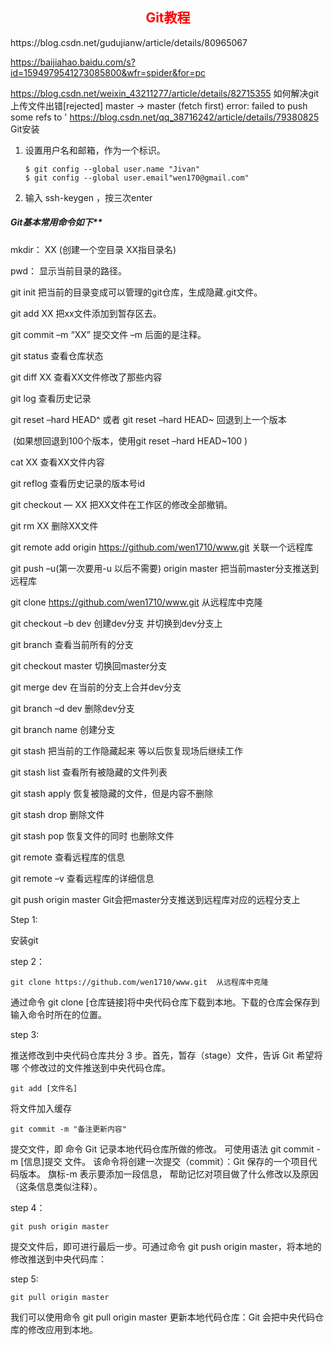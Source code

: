 <center><h2 style=color:red><b>Git教程</b></h2></center>
https://blog.csdn.net/gudujianw/article/details/80965067

https://baijiahao.baidu.com/s?id=1594979541273085800&wfr=spider&for=pc

https://blog.csdn.net/weixin_43211277/article/details/82715355  如何解决git上传文件出错[rejected] master -> master (fetch first) error: failed to push some refs to '
https://blog.csdn.net/qq_38716242/article/details/79380825
Git安装

1. 设置用户名和邮箱，作为一个标识。

   ```git
   $ git config --global user.name "Jivan"
   $ git config --global user.email"wen170@gmail.com"
   ```

2. 输入 ssh-keygen ，按三次enter

##### Git基本常用命令如下**

mkdir：        XX (创建一个空目录 XX指目录名)

pwd：          显示当前目录的路径。

git init          把当前的目录变成可以管理的git仓库，生成隐藏.git文件。

git add XX       把xx文件添加到暂存区去。

git commit –m “XX”  提交文件 –m 后面的是注释。

   git status        查看仓库状态

   git diff  XX      查看XX文件修改了那些内容

   git log          查看历史记录

   git reset  –hard HEAD^ 或者 git reset  –hard HEAD~ 回退到上一个版本

​                        (如果想回退到100个版本，使用git reset –hard HEAD~100 )

   cat XX         查看XX文件内容

   git reflog       查看历史记录的版本号id

   git checkout — XX  把XX文件在工作区的修改全部撤销。

   git rm XX          删除XX文件

   git remote add origin https://github.com/wen1710/www.git   关联一个远程库

   git push –u(第一次要用-u 以后不需要) origin master 把当前master分支推送到远程库

   git clone https://github.com/wen1710/www.git  从远程库中克隆

   git checkout –b dev  创建dev分支 并切换到dev分支上

   git branch  查看当前所有的分支

   git checkout master 切换回master分支

   git merge dev    在当前的分支上合并dev分支

   git branch –d dev 删除dev分支

   git branch name  创建分支

   git stash 把当前的工作隐藏起来 等以后恢复现场后继续工作

   git stash list 查看所有被隐藏的文件列表

   git stash apply 恢复被隐藏的文件，但是内容不删除

   git stash drop 删除文件

   git stash pop 恢复文件的同时 也删除文件

   git remote 查看远程库的信息

   git remote –v 查看远程库的详细信息

   git push origin master  Git会把master分支推送到远程库对应的远程分支上





Step 1:

安装git

step 2：

```git
git clone https://github.com/wen1710/www.git  从远程库中克隆
```

通过命令 git clone [仓库链接]将中央代码仓库下载到本地。下载的仓库会保存到输入命令时所在的位置。

step 3:

推送修改到中央代码仓库共分 3 步。首先，暂存（stage）文件，告诉 Git 希望将哪 个修改过的文件推送到中央代码仓库。

```
git add [文件名]
```

将文件加入缓存

```
git commit -m "备注更新内容"
```

提交文件，即 命令 Git 记录本地代码仓库所做的修改。 可使用语法 git commit -m [信息]提交 文件。 该命令将创建一次提交（commit）：Git 保存的一个项目代码版本。 旗标-m 表示要添加一段信息， 帮助记忆对项目做了什么修改以及原因（这条信息类似注释）。

step 4：

```
git push origin master
```

提交文件后，即可进行最后一步。可通过命令 git push origin master，将本地的修改推送到中央代码库：

step 5:

```
git pull origin master
```

我们可以使用命令 git pull origin master 更新本地代码仓库：Git 会把中央代码仓库的修改应用到本地。









   